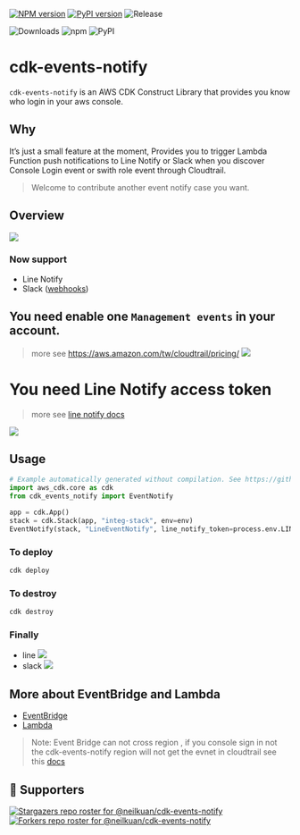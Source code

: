 [![NPM version](https://badge.fury.io/js/cdk-events-notify.svg)](https://badge.fury.io/js/cdk-events-notify)
[![PyPI version](https://badge.fury.io/py/cdk-events-notify.svg)](https://badge.fury.io/py/cdk-events-notify)
![Release](https://github.com/neilkuan/cdk-s3bucket/workflows/release/badge.svg)

![Downloads](https://img.shields.io/badge/-DOWNLOADS:-brightgreen?color=gray)
![npm](https://img.shields.io/npm/dt/cdk-events-notify?label=npm&color=orange)
![PyPI](https://img.shields.io/pypi/dm/cdk-events-notify?label=pypi&color=blue)

# cdk-events-notify

`cdk-events-notify` is an AWS CDK Construct Library that provides you know who login in your aws console.

## Why

It’s just a small feature at the moment,
Provides you to trigger Lambda Function push notifications to Line Notify or Slack when you discover Console Login event or swith role event through Cloudtrail.

> Welcome to contribute another event notify case you want.

## Overview

![](./images/overview.png)

### Now support

* Line Notify
* Slack ([webhooks](https://api.slack.com/messaging/webhooks#posting_with_webhooks))

## You need enable one `Management events` in your account.

> more see https://aws.amazon.com/tw/cloudtrail/pricing/
> ![](./images/management-events.png)

# You need Line Notify access token

> more see [line notify docs](https://notify-bot.line.me/doc/en/)

![](./images/access-token.png)

## Usage

```python
# Example automatically generated without compilation. See https://github.com/aws/jsii/issues/826
import aws_cdk.core as cdk
from cdk_events_notify import EventNotify

app = cdk.App()
stack = cdk.Stack(app, "integ-stack", env=env)
EventNotify(stack, "LineEventNotify", line_notify_token=process.env.LINE_NOTIFY_TOKEN)
```

### To deploy

```bash
cdk deploy
```

### To destroy

```bash
cdk destroy
```

### Finally

* line
  ![](./images/line-chat.jpg)
* slack
  ![](./images/slack.jpg)

## More about EventBridge and Lambda

* [EventBridge](https://docs.aws.amazon.com/eventbridge/latest/userguide/aws-events.html)
* [Lambda](https://docs.aws.amazon.com/lambda/latest/dg/welcome.html)

> Note: Event Bridge can not cross region , if you console sign in not the cdk-events-notify region will not get the evnet in cloudtrail see this [docs](https://docs.aws.amazon.com/IAM/latest/UserGuide/cloudtrail-integration.html#cloudtrail-integration_signin-regions)

## :clap:  Supporters

[![Stargazers repo roster for @neilkuan/cdk-events-notify](https://reporoster.com/stars/neilkuan/cdk-events-notify)](https://github.com/neilkuan/cdk-events-notify/stargazers)
[![Forkers repo roster for @neilkuan/cdk-events-notify](https://reporoster.com/forks/neilkuan/cdk-events-notify)](https://github.com/neilkuan/cdk-events-notify/network/members)
